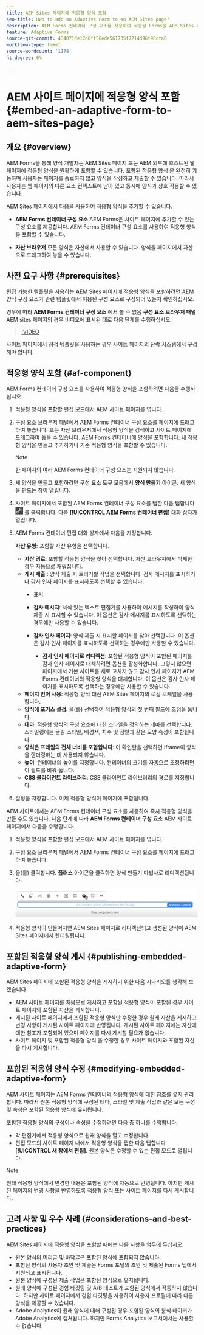 ```yaml
---
title: AEM Sites 페이지에 적응형 양식 포함
seo-title: Hwo to add an Adaptive Form to an AEM Sites page?
description: AEM Forms 컨테이너 구성 요소를 사용하여 적응형 Forms을 AEM Sites 페이지에 추가 또는 포함하여 AEM Sites 페이지를 종료하지 않고 양식을 작성하고 제출할 수 있습니다.
feature: Adaptive Forms
source-git-commit: 434071de17d6ff56ede561735f7214d96f98cfa0
workflow-type: tm+mt
source-wordcount: '1178'
ht-degree: 0%

---
```


# AEM 사이트 페이지에 적응형 양식 포함 {#embed-an-adaptive-form-to-aem-sites-page}

## 개요 {#overview}

AEM Forms을 통해 양식 개발자는 AEM Sites 페이지 또는 AEM 외부에 호스트된 웹 페이지에 적응형 양식을 원활하게 포함할 수 있습니다. 포함된 적응형 양식 은 완전히 기능하며 사용자는 페이지를 종료하지 않고 양식을 작성하고 제출할 수 있습니다. 따라서 사용자는 웹 페이지의 다른 요소 컨텍스트에 남아 있고 동시에 양식과 상호 작용할 수 있습니다.

<!-- For information about embedding an Adaptive Form in an external web page, see [Embed Adaptive Form in external web page](/help/forms/using/embed-adaptive-form-external-web-page.md). -->

AEM Sites 페이지에서 다음을 사용하여 적응형 양식을 추가할 수 있습니다.

* **AEM Forms 컨테이너 구성 요소**
AEM Forms은 사이트 페이지에 추가할 수 있는 구성 요소를 제공합니다. AEM Forms 컨테이너 구성 요소를 사용하여 적응형 양식을 포함할 수 있습니다.

* **자산 브라우저**
모든 양식은 자산에서 사용할 수 있습니다. 양식을 페이지에서 자산으로 드래그하여 놓을 수 있습니다.

## 사전 요구 사항 {#prerequisites}

편집 가능한 템플릿을 사용하는 AEM Sites 페이지에 적응형 양식을 포함하려면 AEM 양식 구성 요소가 관련 템플릿에서 허용된 구성 요소로 구성되어 있는지 확인하십시오.

경우에 따라 **AEM Forms 컨테이너 구성 요소** 에서 볼 수 없음 **구성 요소 브라우저 패널** AEM sites 페이지의 경우 비디오에 표시된 대로 다음 단계를 수행하십시오.

>[!VIDEO](https://video.tv.adobe.com/v/3410544)

사이트 페이지에서 정적 템플릿을 사용하는 경우 사이트 페이지의 단락 시스템에서 구성해야 합니다.

## 적응형 양식 포함 {#af-component}

AEM Forms 컨테이너 구성 요소를 사용하여 적응형 양식을 포함하려면 다음을 수행하십시오.

1. 적응형 양식을 포함할 편집 모드에서 AEM 사이트 페이지를 엽니다.
1. 구성 요소 브라우저 패널에서 AEM Forms 컨테이너 구성 요소를 페이지에 드래그하여 놓습니다. 또는 자산 브라우저에서 적응형 양식을 검색하고 사이트 페이지에 드래그하여 놓을 수 있습니다. AEM Forms 컨테이너에 양식을 포함합니다. 새 적응형 양식을 만들고 추가하거나 기존 적응형 양식을 포함할 수 있습니다.

   >[!NOTE]
   >
   >한 페이지의 여러 AEM Forms 컨테이너 구성 요소는 지원되지 않습니다.

1. 새 양식을 만들고 포함하려면 구성 요소 도구 모음에서 **양식 만들기** 아이콘. 새 양식을 만드는 창이 열립니다.

1. 사이트 페이지에서 포함된 AEM Forms 컨테이너 구성 요소를 탭한 다음 탭합니다 ![settings_icon](assets/settings_icon.png) 를 클릭합니다. 다음 **[!UICONTROL AEM Forms 컨테이너 편집]** 대화 상자가 열립니다.
1. AEM Forms 컨테이너 편집 대화 상자에서 다음을 지정합니다.

   **자산 유형:** 포함할 자산 유형을 선택합니다.
   * **자산 경로**: 포함할 적응형 양식을 찾아 선택합니다. 자산 브라우저에서 삭제한 경우 자동으로 채워집니다.
   * **게시 제출** : 양식 제출 시 트리거할 작업을 선택합니다. 감사 메시지를 표시하거나 감사 인사 페이지를 표시하도록 선택할 수 있습니다.
      * 표시

      * **감사 메시지**: 서식 있는 텍스트 편집기를 사용하여 메시지를 작성하여 양식 제출 시 표시할 수 있습니다. 이 옵션은 감사 메시지를 표시하도록 선택하는 경우에만 사용할 수 있습니다.
      * **감사 인사 페이지**: 양식 제출 시 표시할 페이지를 찾아 선택합니다. 이 옵션은 감사 인사 페이지를 표시하도록 선택하는 경우에만 사용할 수 있습니다.
         * **감사 인사 페이지로 리디렉션**: 포함된 적응형 양식이 포함된 페이지를 감사 인사 페이지로 대체하려면 옵션을 활성화합니다. 그렇지 않으면 페이지에서 기본 사이트를 새로 고치지 않고 감사 인사 페이지가 AEM Forms 컨테이너의 적응형 양식을 대체합니다. 이 옵션은 감사 인사 페이지를 표시하도록 선택하는 경우에만 사용할 수 있습니다.
   * **페이지 언어 사용**: 적응형 양식 대신 AEM Sites 페이지의 로컬 로케일을 사용합니다.
   * **양식에 포커스 설정**: 을(를) 선택하여 적응형 양식의 첫 번째 필드에 초점을 둡니다.
   * **테마**: 적응형 양식의 구성 요소에 대한 스타일을 정의하는 테마를 선택합니다. 스타일링에는 글꼴 스타일, 배경색, 치수 및 정렬과 같은 모양 속성이 포함됩니다.
   * **양식은 프레임의 전체 너비를 포함합니다**: 이 확인란을 선택하면 iframe이 양식을 렌더링하는 데 사용되지 않습니다.
   * **높이**: 컨테이너의 높이를 지정합니다. 컨테이너의 크기를 자동으로 조정하려면 이 필드를 비워 둡니다.
   * **CSS 클라이언트 라이브러리**: CSS 클라이언트 라이브러리의 경로를 지정합니다.

1. 설정을 저장합니다. 이제 적응형 양식이 페이지에 포함됩니다.

AEM 사이트에서는 AEM Forms 컨테이너 구성 요소를 사용하여 즉시 적응형 양식을 만들 수도 있습니다. 다음 단계에 따라 **AEM Forms 컨테이너 구성 요소** AEM 사이트 페이지에서 다음을 수행합니다.
1. 적응형 양식을 포함할 편집 모드에서 AEM 사이트 페이지를 엽니다.
1. 구성 요소 브라우저 패널에서 AEM Forms 컨테이너 구성 요소를 페이지에 드래그하여 놓습니다.
1. 을(를) 클릭합니다. **플러스** 아이콘을 클릭하면 양식 만들기 마법사로 리디렉션됩니다.

   ![AEM 양식 컨테이너 구성 요소](/help/forms/assets/aemformcontainer.png)

1. 적응형 양식이 만들어지면 AEM Sites 페이지로 리디렉션되고 생성된 양식이 AEM Sites 페이지에서 렌더링됩니다.

## 포함된 적응형 양식 게시 {#publishing-embedded-adaptive-form}

AEM Sites 페이지에 포함된 적응형 양식을 게시하기 위한 다음 시나리오를 생각해 보겠습니다.

* AEM 사이트 페이지를 처음으로 게시하고 포함된 적응형 양식이 포함된 경우 사이트 페이지와 포함된 자산을 게시합니다.
* 게시된 사이트 페이지에서 포함된 적응형 양식만 수정한 경우 원래 자산을 게시하고 변경 사항이 게시된 사이트 페이지에 반영됩니다. 게시된 사이트 페이지에는 자산에 대한 참조가 포함되어 있으며 페이지를 다시 게시할 필요가 없습니다.
* 사이트 페이지 및 포함된 적응형 양식 을 수정한 경우 사이트 페이지와 포함된 자산을 다시 게시합니다.

## 포함된 적응형 양식 수정  {#modifying-embedded-adaptive-form}

AEM 사이트 페이지는 AEM Forms 컨테이너의 적응형 양식에 대한 참조를 유지 관리합니다. 따라서 원본 적응형 양식에 구성된 테마, 스타일 및 제출 작업과 같은 모든 구성 및 속성은 포함된 적응형 양식에 유지됩니다.

포함된 적응형 양식의 구성이나 속성을 수정하려면 다음 중 하나를 수행합니다.

* 각 편집기에서 적응형 양식으로 원래 양식을 열고 수정합니다.
* 편집 모드의 사이트 페이지 내에서 적응형 양식을 탭한 다음 탭합니다 **[!UICONTROL 새 창에서 편집]**. 원본 양식은 수정할 수 있는 편집 모드로 열립니다.

>[!NOTE]
>
>원래 적응형 양식에서 변경한 내용은 포함된 양식에 자동으로 반영됩니다. 하지만 게시된 페이지의 변경 사항을 반영하도록 적응형 양식 또는 사이트 페이지를 다시 게시합니다.

## 고려 사항 및 우수 사례 {#considerations-and-best-practices}

AEM Sites 페이지에 적응형 양식을 포함할 때에는 다음 사항을 염두에 두십시오.

* 원본 양식의 머리글 및 바닥글은 포함된 양식에 포함되지 않습니다.
* 포함된 양식의 사용자 초안 및 제출은 Forms 포털의 초안 및 제출된 Forms 탭에서 지원되고 표시됩니다.
* 원본 양식에 구성된 제출 작업은 포함된 양식으로 유지됩니다.
* 원래 양식에 구성된 경험 타깃팅 및 A/B 테스트가 포함된 양식에서 작동하지 않습니다. 하지만 사이트 페이지에서 경험 타깃팅을 사용하여 사용자 프로필에 따라 다른 양식을 제공할 수 있습니다.
* Adobe Analytics이 원래 양식에 대해 구성된 경우 포함된 양식의 분석 데이터가 Adobe Analytics에 캡처됩니다. 하지만 Forms Analytics 보고서에서는 사용할 수 없습니다.
